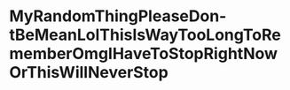 # MyRandomThingPleaseDon-tBeMeanLolThisIsWayTooLongToRememberOmgIHaveToStopRightNowOrThisWillNeverStop